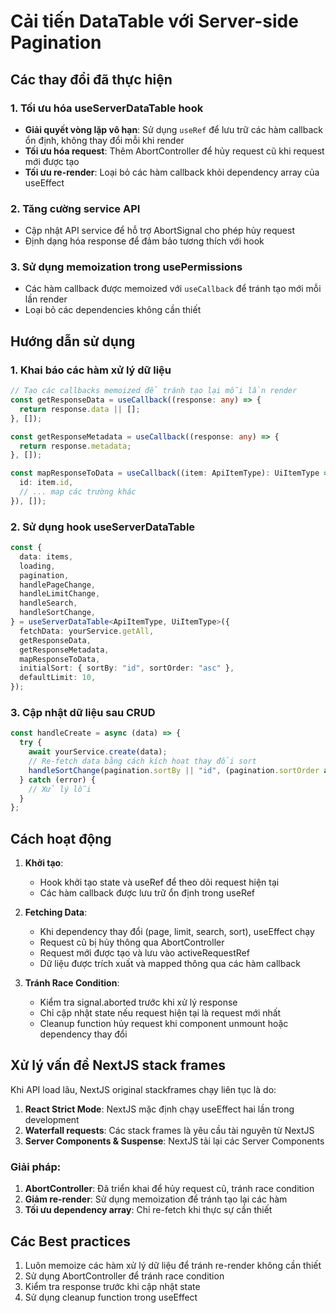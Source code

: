 # Cải tiến DataTable với Server-side Pagination

## Các thay đổi đã thực hiện

### 1. Tối ưu hóa useServerDataTable hook

- **Giải quyết vòng lặp vô hạn**: Sử dụng `useRef` để lưu trữ các hàm callback ổn định, không thay đổi mỗi khi render
- **Tối ưu hóa request**: Thêm AbortController để hủy request cũ khi request mới được tạo
- **Tối ưu re-render**: Loại bỏ các hàm callback khỏi dependency array của useEffect

### 2. Tăng cường service API

- Cập nhật API service để hỗ trợ AbortSignal cho phép hủy request
- Định dạng hóa response để đảm bảo tương thích với hook

### 3. Sử dụng memoization trong usePermissions

- Các hàm callback được memoized với `useCallback` để tránh tạo mới mỗi lần render
- Loại bỏ các dependencies không cần thiết

## Hướng dẫn sử dụng

### 1. Khai báo các hàm xử lý dữ liệu

```typescript
// Tạo các callbacks memoized để tránh tạo lại mỗi lần render
const getResponseData = useCallback((response: any) => {
  return response.data || [];
}, []);

const getResponseMetadata = useCallback((response: any) => {
  return response.metadata;
}, []);

const mapResponseToData = useCallback((item: ApiItemType): UiItemType => ({
  id: item.id,
  // ... map các trường khác
}), []);
```

### 2. Sử dụng hook useServerDataTable

```typescript
const {
  data: items,
  loading,
  pagination,
  handlePageChange,
  handleLimitChange,
  handleSearch,
  handleSortChange,
} = useServerDataTable<ApiItemType, UiItemType>({
  fetchData: yourService.getAll,
  getResponseData,
  getResponseMetadata,
  mapResponseToData,
  initialSort: { sortBy: "id", sortOrder: "asc" },
  defaultLimit: 10,
});
```

### 3. Cập nhật dữ liệu sau CRUD

```typescript
const handleCreate = async (data) => {
  try {
    await yourService.create(data);
    // Re-fetch data bằng cách kích hoạt thay đổi sort
    handleSortChange(pagination.sortBy || "id", (pagination.sortOrder as "asc" | "desc") || "asc");
  } catch (error) {
    // Xử lý lỗi
  }
};
```

## Cách hoạt động

1. **Khởi tạo**:
   - Hook khởi tạo state và useRef để theo dõi request hiện tại
   - Các hàm callback được lưu trữ ổn định trong useRef

2. **Fetching Data**:
   - Khi dependency thay đổi (page, limit, search, sort), useEffect chạy
   - Request cũ bị hủy thông qua AbortController
   - Request mới được tạo và lưu vào activeRequestRef
   - Dữ liệu được trích xuất và mapped thông qua các hàm callback

3. **Tránh Race Condition**:
   - Kiểm tra signal.aborted trước khi xử lý response
   - Chỉ cập nhật state nếu request hiện tại là request mới nhất
   - Cleanup function hủy request khi component unmount hoặc dependency thay đổi

## Xử lý vấn đề NextJS stack frames

Khi API load lâu, NextJS original stackframes chạy liên tục là do:

1. **React Strict Mode**: NextJS mặc định chạy useEffect hai lần trong development
2. **Waterfall requests**: Các stack frames là yêu cầu tài nguyên từ NextJS
3. **Server Components & Suspense**: NextJS tải lại các Server Components

### Giải pháp:

1. **AbortController**: Đã triển khai để hủy request cũ, tránh race condition
2. **Giảm re-render**: Sử dụng memoization để tránh tạo lại các hàm
3. **Tối ưu dependency array**: Chỉ re-fetch khi thực sự cần thiết

## Các Best practices

1. Luôn memoize các hàm xử lý dữ liệu để tránh re-render không cần thiết
2. Sử dụng AbortController để tránh race condition
3. Kiểm tra response trước khi cập nhật state
4. Sử dụng cleanup function trong useEffect
